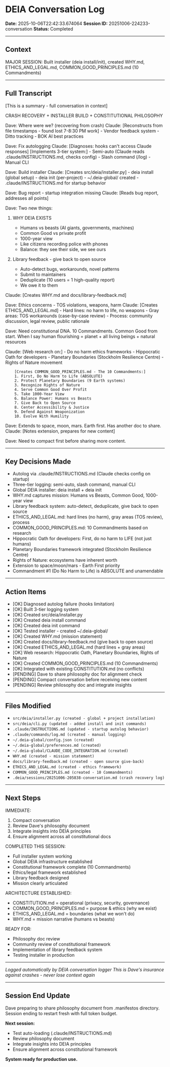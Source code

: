 # DEIA Conversation Log

**Date:** 2025-10-06T22:42:33.674064
**Session ID:** 20251006-224233-conversation
**Status:** Completed

---

## Context
MAJOR SESSION: Built installer (deia install/init), created WHY.md, ETHICS_AND_LEGAL.md, COMMON_GOOD_PRINCIPLES.md (10 Commandments)

---

## Full Transcript
[This is a summary - full conversation in context]

CRASH RECOVERY + INSTALLER BUILD + CONSTITUTIONAL PHILOSOPHY

Dave: Where were we? (recovering from crash)
Claude: [Reconstructs from file timestamps - found lost 7-8:30 PM work]
        - Vendor feedback system
        - Ditto tracking
        - BOK AI best practices
        
Dave: Fix autologging
Claude: [Diagnoses: hooks can't access Claude responses]
        [Implements 3-tier system:]
        - Semi-auto (Claude reads .claude/INSTRUCTIONS.md, checks config)
        - Slash command (/log)
        - Manual CLI
        
Dave: Build installer
Claude: [Creates src/deia/installer.py]
        - deia install (global setup)
        - deia init (per-project)
        - ~/.deia-global/ created
        - .claude/INSTRUCTIONS.md for startup behavior
        
Dave: Bug report - startup integration missing
Claude: [Reads bug report, addresses all points]
        
Dave: Two new things:
1) WHY DEIA EXISTS
   - Humans vs beasts (AI giants, governments, machines)
   - Common Good vs private profit
   - 1000-year view
   - Like citizens recording police with phones
   - Balance: they see their side, we see ours

2) Library feedback - give back to open source
   - Auto-detect bugs, workarounds, novel patterns
   - Submit to maintainers
   - Deduplicate (10 users = 1 high-quality report)
   - We owe it to them

Claude: [Creates WHY.md and docs/library-feedback.md]

Dave: Ethics concerns - TOS violations, weapons, harm
Claude: [Creates ETHICS_AND_LEGAL.md]
        - Hard lines: no harm to life, no weapons
        - Gray areas: TOS workarounds (case-by-case review)
        - Process: community discussion, legal review, public rationale

Dave: Need constitutional DNA. 10 Commandments. Common Good from start.
      When I say human flourishing = planet + all living beings + natural resources

Claude: [Web research on:]
        - Do no harm ethics frameworks
        - Hippocratic Oath for developers
        - Planetary Boundaries (Stockholm Resilience Centre)
        - Rights of Nature movement
        
        [Creates COMMON_GOOD_PRINCIPLES.md - The 10 Commandments:]
        1. First, Do No Harm to Life (ABSOLUTE)
        2. Protect Planetary Boundaries (9 Earth systems)
        3. Recognize Rights of Nature
        4. Serve Common Good Over Profit
        5. Take 1000-Year View
        6. Balance Power: Humans vs Beasts
        7. Give Back to Open Source
        8. Center Accessibility & Justice
        9. Defend Against Weaponization
        10. Evolve With Humility

Dave: Extends to space, moon, mars. Earth first. Has another doc to share.
Claude: [Notes extension, prepares for new content]

Dave: Need to compact first before sharing more content.


---

## Key Decisions Made
- Autolog via .claude/INSTRUCTIONS.md (Claude checks config on startup)
- Three-tier logging: semi-auto, slash command, manual CLI
- Global DEIA installer: deia install + deia init
- WHY.md captures mission: Humans vs Beasts, Common Good, 1000-year view
- Library feedback system: auto-detect, deduplicate, give back to open source
- ETHICS_AND_LEGAL.md: hard lines (no harm), gray areas (TOS review), process
- COMMON_GOOD_PRINCIPLES.md: 10 Commandments based on research
- Hippocratic Oath for developers: First, do no harm to LIFE (not just humans)
- Planetary Boundaries framework integrated (Stockholm Resilience Centre)
- Rights of Nature: ecosystems have inherent worth
- Extension to space/moon/mars - Earth First priority
- Commandment #1 (Do No Harm to Life) is ABSOLUTE and unamendable

---

## Action Items
- [OK] Diagnosed autolog failure (hooks limitation)
- [OK] Built 3-tier logging system
- [OK] Created src/deia/installer.py
- [OK] Created deia install command
- [OK] Created deia init command
- [OK] Tested installer - created ~/.deia-global/
- [OK] Created WHY.md (mission statement)
- [OK] Created docs/library-feedback.md (give back to open source)
- [OK] Created ETHICS_AND_LEGAL.md (hard lines + gray areas)
- [OK] Web research: Hippocratic Oath, Planetary Boundaries, Rights of Nature
- [OK] Created COMMON_GOOD_PRINCIPLES.md (10 Commandments)
- [OK] Integrated with existing CONSTITUTION.md (no conflicts)
- [PENDING] Dave to share philosophy doc for alignment check
- [PENDING] Compact conversation before receiving new content
- [PENDING] Review philosophy doc and integrate insights

---

## Files Modified
- `src/deia/installer.py (created - global + project installation)`
- `src/deia/cli.py (updated - added install and init commands)`
- `.claude/INSTRUCTIONS.md (updated - startup autolog behavior)`
- `.claude/commands/log.md (created - manual logging)`
- `~/.deia-global/config.json (created)`
- `~/.deia-global/preferences.md (created)`
- `~/.deia-global/CLAUDE_CODE_INTEGRATION.md (created)`
- `WHY.md (created - mission statement)`
- `docs/library-feedback.md (created - open source give-back)`
- `ETHICS_AND_LEGAL.md (created - ethics framework)`
- `COMMON_GOOD_PRINCIPLES.md (created - 10 Commandments)`
- `.deia/sessions/20251006-205838-conversation.md (crash recovery log)`

---

## Next Steps
IMMEDIATE:
1. Compact conversation
2. Review Dave's philosophy document
3. Integrate insights into DEIA principles
4. Ensure alignment across all constitutional docs

COMPLETED THIS SESSION:
- Full installer system working
- Global DEIA infrastructure established
- Constitutional framework complete (10 Commandments)
- Ethics/legal framework established
- Library feedback designed
- Mission clearly articulated

ARCHITECTURE ESTABLISHED:
- CONSTITUTION.md = operational (privacy, security, governance)
- COMMON_GOOD_PRINCIPLES.md = purpose & ethics (why we exist)
- ETHICS_AND_LEGAL.md = boundaries (what we won't do)
- WHY.md = mission narrative (humans vs beasts)

READY FOR:
- Philosophy doc review
- Community review of constitutional framework
- Implementation of library feedback system
- Testing installer in production


---

*Logged automatically by DEIA conversation logger*
*This is Dave's insurance against crashes - never lose context again*


---

## Session End Update

Dave preparing to share philosophy document from .manifestos directory.
Session ending to restart fresh with full token budget.

**Next session:**
- Test auto-loading (.claude/INSTRUCTIONS.md)
- Review philosophy document
- Integrate insights into DEIA principles
- Ensure alignment across constitutional framework

**System ready for production use.**
